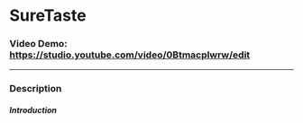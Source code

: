 # SureTaste
### Video Demo:  https://studio.youtube.com/video/0BtmacpIwrw/edit
-------------------------------------------------------------------
### Description

##### Introduction
